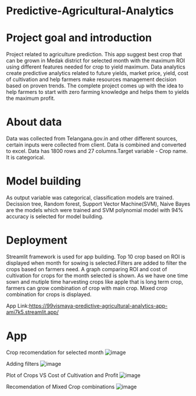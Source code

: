 # Predictive-Agricultural-Analytics

# Project goal and introduction

Project related to agriculture prediction. This app suggest best crop that can be grown in Medak district for selected month with the maximum ROI using different features needed for crop to yield maximum.
Data analytics create predictive analytics related to future yields, market price, yield, cost of cultivation and help farmers make resources management decision based on proven trends.
The complete project comes up with the idea to help farmers to start with zero farming knowledge and helps them to yields the maximum profit.


# About data

Data was collected from Telangana.gov.in and other different sources, certain inputs were collected from client. Data is combined and converted to excel. Data has 1800 rows and 27 columns.Target variable - Crop name. It is categorical.

# Model building

As output variable was categorical, classification models are trained. Decission tree, Random forest, Support Vector Machine(SVM), Naive Bayes are the models which were trained and SVM polynomial model with 94% accuracy is selected for model building.

# Deployment

Streamlit framework is used for app building. Top 10 crop based on ROI is displayed when month for sowing is selected.Filters are added to filter the crops based on farmers need. A graph comparing ROI and cost of cultivation for crops for the month selected is shown. As we have one time sown and mutiple time harvesting crops like apple that is long term crop, farmers can grow combination of crop with main crop. Mixed crop combination for crops is displayed.

App Link:https://99vismaya-predictive-agricultural-analytics-app-ami7k5.streamlit.app/

# App 
Crop recomendation for selected month
![image](https://user-images.githubusercontent.com/106010576/211984736-f8e95091-dc92-45e6-ab1e-44cf24ea8088.png)

Adding filters
![image](https://user-images.githubusercontent.com/106010576/211984806-9f27fe00-63de-49c8-a85b-d404f43b89ea.png)

Plot of Crops VS Cost of Cultivation and Profit
![image](https://user-images.githubusercontent.com/106010576/211984838-ea5a5054-1b32-4dba-8472-5fd6089ffb4c.png)

Recomendation of Mixed Crop combinations
![image](https://user-images.githubusercontent.com/106010576/211984857-b7417d89-dfe8-4135-b506-ccf511d62016.png)

